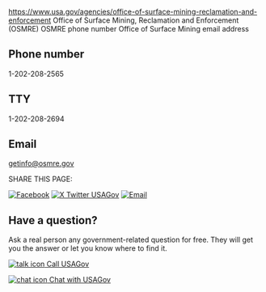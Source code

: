 

https://www.usa.gov/agencies/office-of-surface-mining-reclamation-and-enforcement
Office of Surface Mining, Reclamation and Enforcement (OSMRE)
OSMRE phone number
Office of Surface Mining email address

Phone number
------------

1-202-208-2565

TTY
---

1-202-208-2694

Email
-----

[getinfo@osmre.gov](mailto:getinfo@osmre.gov)

SHARE THIS PAGE:

[![Facebook](https://www.usa.gov/themes/custom/usagov/images/social-media-icons/Facebook_Icon.svg)](https://www.facebook.com/sharer/sharer.php?u=https://www.usa.gov/agencies/office-of-surface-mining-reclamation-and-enforcement&v=3)
[![X Twitter USAGov](https://www.usa.gov/themes/custom/usagov/images/social-media-icons/X_Twitter_Icon.svg?version=2)](https://twitter.com/intent/tweet?source=webclient&text=https://www.usa.gov/agencies/office-of-surface-mining-reclamation-and-enforcement)
[![Email](https://www.usa.gov/themes/custom/usagov/images/social-media-icons/Email_Icon.svg?version=2)](mailto:?subject=https://www.usa.gov/agencies/office-of-surface-mining-reclamation-and-enforcement)

Have a question?
----------------

Ask a real person any government-related question for free. They will get you the answer or let you know where to find it.

[![talk icon](https://www.usa.gov/themes/custom/usagov/images/ICONS_talk.png)
Call USAGov](https://www.usa.gov/phone)

[![chat icon](https://www.usa.gov/themes/custom/usagov/images/ICONS_chat.png)
Chat with USAGov](https://www.usa.gov/chat)
